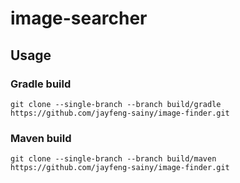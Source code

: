 # image-searcher

## Usage

### Gradle build
`git clone --single-branch --branch build/gradle https://github.com/jayfeng-sainy/image-finder.git`

### Maven build
`git clone --single-branch --branch build/maven https://github.com/jayfeng-sainy/image-finder.git`
